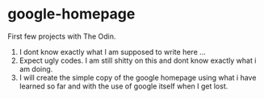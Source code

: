 # google-homepage
First few projects with The Odin.
1. I dont know exactly what I am supposed to write here ...
2. Expect ugly codes. I am still shitty on this and dont know exactly what i am doing.
3. I will create the simple copy of the google homepage using what i have learned so far and with the use of google itself when I get lost.